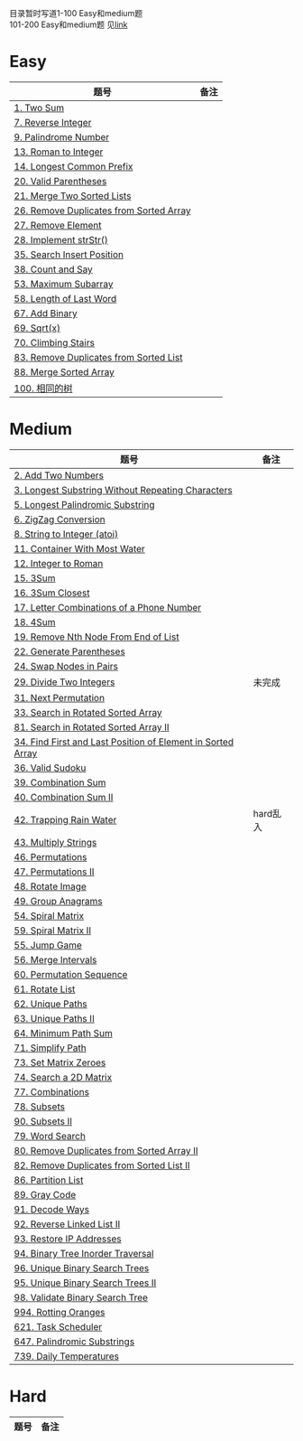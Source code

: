 目录暂时写道1-100 Easy和medium题<br>
101-200 Easy和medium题 见[link](https://github.com/ericlan77/CS-LearningNote/blob/master/InterviewNote/LeetCode/Solutions/101-200_Easy_Medum_Solutions.md)
# Easy
| 题号 | 备注 |
-----|-----
[1. Two Sum](https://github.com/ericlan77/CS-LearningNote/blob/master/InterviewNote/LeetCode/Solutions/1-100_Easy_Soluitons.md#1-two-sum-easy) |  | 
[7. Reverse Integer](https://github.com/ericlan77/CS-LearningNote/blob/master/InterviewNote/LeetCode/Solutions/1-100_Easy_Soluitons.md#7-reverse-integer-easy) | 
[9. Palindrome Number](https://github.com/ericlan77/CS-LearningNote/blob/master/InterviewNote/LeetCode/Solutions/1-100_Easy_Soluitons.md#9-palindrome-number-easy) | 
[13. Roman to Integer](https://github.com/ericlan77/CS-LearningNote/blob/master/InterviewNote/LeetCode/Solutions/1-100_Easy_Soluitons.md#13-roman-to-integer-easy) | 
[14. Longest Common Prefix](https://github.com/ericlan77/CS-LearningNote/blob/master/InterviewNote/LeetCode/Solutions/1-100_Easy_Soluitons.md#14-longest-common-prefix-easy) | 
[20. Valid Parentheses](https://github.com/ericlan77/CS-LearningNote/blob/master/InterviewNote/LeetCode/Solutions/1-100_Easy_Soluitons.md#20-valid-parentheses-easy) |  
[21. Merge Two Sorted Lists](https://github.com/ericlan77/CS-LearningNote/blob/master/InterviewNote/LeetCode/Solutions/1-100_Easy_Soluitons.md#21-merge-two-sorted-lists-easy) |  
[26. Remove Duplicates from Sorted Array](https://github.com/ericlan77/CS-LearningNote/blob/master/InterviewNote/LeetCode/Solutions/1-100_Easy_Soluitons.md#26-remove-duplicates-from-sorted-array-easy) |  
[27. Remove Element](https://github.com/ericlan77/CS-LearningNote/blob/master/InterviewNote/LeetCode/Solutions/1-100_Easy_Soluitons.md#27-remove-element-easy) |  
[28. Implement strStr()](https://github.com/ericlan77/CS-LearningNote/blob/master/InterviewNote/LeetCode/Solutions/1-100_Easy_Soluitons.md#28-implement-strstr-easy) |  
[35. Search Insert Position](https://github.com/ericlan77/CS-LearningNote/blob/master/InterviewNote/LeetCode/Solutions/1-100_Easy_Soluitons.md#35-search-insert-position-easy) |  
[38. Count and Say](https://github.com/ericlan77/CS-LearningNote/blob/master/InterviewNote/LeetCode/Solutions/1-100_Easy_Soluitons.md#38-count-and-say-easy) |  
[53. Maximum Subarray](https://github.com/ericlan77/CS-LearningNote/blob/master/InterviewNote/LeetCode/Solutions/1-100_Easy_Soluitons.md#53-maximum-subarray--easy) |  
[58. Length of Last Word](https://github.com/ericlan77/CS-LearningNote/blob/master/InterviewNote/LeetCode/Solutions/1-100_Easy_Soluitons.md#58-length-of-last-word-easy) |  
[67. Add Binary](https://github.com/ericlan77/CS-LearningNote/blob/master/InterviewNote/LeetCode/Solutions/1-100_Easy_Soluitons.md#67-add-binary-easy) | 
[69. Sqrt(x)](https://github.com/ericlan77/CS-LearningNote/blob/master/InterviewNote/LeetCode/Solutions/1-100_Easy_Soluitons.md#69-sqrtx-easy) |  
[70. Climbing Stairs](https://github.com/ericlan77/CS-LearningNote/blob/master/InterviewNote/LeetCode/Solutions/1-100_Easy_Soluitons.md#70-climbing-stairs-easy) |  
[83. Remove Duplicates from Sorted List](https://github.com/ericlan77/CS-LearningNote/blob/master/InterviewNote/LeetCode/Solutions/1-100_Easy_Soluitons.md#83-remove-duplicates-from-sorted-list-easy) |  
[88. Merge Sorted Array](https://github.com/ericlan77/CS-LearningNote/blob/master/InterviewNote/LeetCode/Solutions/1-100_Easy_Soluitons.md#88-merge-sorted-array-easy) |  
[100. 相同的树](https://github.com/ericlan77/CS-LearningNote/blob/master/InterviewNote/LeetCode/Solutions/1-100_Easy_Soluitons.md#100-%E7%9B%B8%E5%90%8C%E7%9A%84%E6%A0%91) |  

# Medium
| 题号 | 备注 |
-----|-----
[2. Add Two Numbers](https://github.com/ericlan77/CS-LearningNote/blob/master/InterviewNote/LeetCode/Solutions/1-100_Medium_Solutions.md#2-add-two-numbers-medium) |  
[3. Longest Substring Without Repeating Characters](https://github.com/ericlan77/CS-LearningNote/blob/master/InterviewNote/LeetCode/Solutions/1-100_Medium_Solutions.md#3-longest-substring-without-repeating-characters-medium) |  
[5. Longest Palindromic Substring](https://github.com/ericlan77/CS-LearningNote/blob/master/InterviewNote/LeetCode/Solutions/1-100_Medium_Solutions.md#5-longest-palindromic-substring-medium) |  
[6. ZigZag Conversion](https://github.com/ericlan77/CS-LearningNote/blob/master/InterviewNote/LeetCode/Solutions/1-100_Medium_Solutions.md#6-zigzag-conversion-medium) |  
[8. String to Integer (atoi)](https://github.com/ericlan77/CS-LearningNote/blob/master/InterviewNote/LeetCode/Solutions/1-100_Medium_Solutions.md#8-string-to-integer-atoi-medium) |  
[11. Container With Most Water](https://github.com/ericlan77/CS-LearningNote/blob/master/InterviewNote/LeetCode/Solutions/1-100_Medium_Solutions.md#11-container-with-most-water-medium) |  
[12. Integer to Roman](https://github.com/ericlan77/CS-LearningNote/blob/master/InterviewNote/LeetCode/Solutions/1-100_Medium_Solutions.md#12-integer-to-roman-medium) |  
[15. 3Sum](https://github.com/ericlan77/CS-LearningNote/blob/master/InterviewNote/LeetCode/Solutions/1-100_Medium_Solutions.md#15-3sum-medium-) |
[16. 3Sum Closest](https://github.com/ericlan77/CS-LearningNote/blob/master/InterviewNote/LeetCode/Solutions/1-100_Medium_Solutions.md#16-3sum-closest-medium) |  
[17. Letter Combinations of a Phone Number](https://github.com/ericlan77/CS-LearningNote/blob/master/InterviewNote/LeetCode/Solutions/1-100_Medium_Solutions.md#17-letter-combinations-of-a-phone-number-medium) |  
[18. 4Sum](https://github.com/ericlan77/CS-LearningNote/blob/master/InterviewNote/LeetCode/Solutions/1-100_Medium_Solutions.md#18-4sum-medium) |  
[19. Remove Nth Node From End of List](https://github.com/ericlan77/CS-LearningNote/blob/master/InterviewNote/LeetCode/Solutions/1-100_Medium_Solutions.md#19-remove-nth-node-from-end-of-list-medium) |  
[22. Generate Parentheses](https://github.com/ericlan77/CS-LearningNote/blob/master/InterviewNote/LeetCode/Solutions/1-100_Medium_Solutions.md#22-generate-parentheses-medium) |  
[24. Swap Nodes in Pairs](https://github.com/ericlan77/CS-LearningNote/blob/master/InterviewNote/LeetCode/Solutions/1-100_Medium_Solutions.md#24-swap-nodes-in-pairs-medium) |  
[29. Divide Two Integers](https://github.com/ericlan77/CS-LearningNote/blob/master/InterviewNote/LeetCode/Solutions/1-100_Medium_Solutions.md#29-divide-two-integers-medium-x) |  未完成
[31. Next Permutation](https://github.com/ericlan77/CS-LearningNote/blob/master/InterviewNote/LeetCode/Solutions/1-100_Medium_Solutions.md#31-next-permutation-medium) |  
[33. Search in Rotated Sorted Array](https://github.com/ericlan77/CS-LearningNote/blob/master/InterviewNote/LeetCode/Solutions/1-100_Medium_Solutions.md#33-search-in-rotated-sorted-array-medium) |  
[81. Search in Rotated Sorted Array II](https://github.com/ericlan77/CS-LearningNote/blob/master/InterviewNote/LeetCode/Solutions/1-100_Medium_Solutions.md#81-search-in-rotated-sorted-array-ii-medium) |  
[34. Find First and Last Position of Element in Sorted Array](https://github.com/ericlan77/CS-LearningNote/blob/master/InterviewNote/LeetCode/Solutions/1-100_Medium_Solutions.md#34-find-first-and-last-position-of-element-in-sorted-array-medium) |  
[36. Valid Sudoku](https://github.com/ericlan77/CS-LearningNote/blob/master/InterviewNote/LeetCode/Solutions/1-100_Medium_Solutions.md#36-valid-sudoku-medium) |  
[39. Combination Sum](https://github.com/ericlan77/CS-LearningNote/blob/master/InterviewNote/LeetCode/Solutions/1-100_Medium_Solutions.md#39-combination-sum-medium) |  
[40. Combination Sum II](https://github.com/ericlan77/CS-LearningNote/blob/master/InterviewNote/LeetCode/Solutions/1-100_Medium_Solutions.md#40-combination-sum-ii-medium) |  
[42. Trapping Rain Water](https://github.com/ericlan77/CS-LearningNote/blob/master/InterviewNote/LeetCode/Solutions/1-100_Medium_Solutions.md#42-trapping-rain-water-hard) |  hard乱入
[43. Multiply Strings](https://github.com/ericlan77/CS-LearningNote/blob/master/InterviewNote/LeetCode/Solutions/1-100_Medium_Solutions.md#43-multiply-strings-medium) |  
[46. Permutations](https://github.com/ericlan77/CS-LearningNote/blob/master/InterviewNote/LeetCode/Solutions/1-100_Medium_Solutions.md#46-permutations-medium) |  
[47. Permutations II](https://github.com/ericlan77/CS-LearningNote/blob/master/InterviewNote/LeetCode/Solutions/1-100_Medium_Solutions.md#47-permutations-ii-medium) |  
[48. Rotate Image](https://github.com/ericlan77/CS-LearningNote/blob/master/InterviewNote/LeetCode/Solutions/1-100_Medium_Solutions.md#48-rotate-image-medium) | 
[49. Group Anagrams](https://github.com/ericlan77/CS-LearningNote/blob/master/InterviewNote/LeetCode/Solutions/1-100_Medium_Solutions.md#49-group-anagrams-medium) | 
[54. Spiral Matrix](https://github.com/ericlan77/CS-LearningNote/blob/master/InterviewNote/LeetCode/Solutions/1-100_Medium_Solutions.md#54-spiral-matrix-medium) |  
[59. Spiral Matrix II](https://github.com/ericlan77/CS-LearningNote/blob/master/InterviewNote/LeetCode/Solutions/1-100_Medium_Solutions.md#59-spiral-matrix-ii-medium) |  
[55. Jump Game](https://github.com/ericlan77/CS-LearningNote/blob/master/InterviewNote/LeetCode/Solutions/1-100_Medium_Solutions.md#55-jump-game-medium) |  
[56. Merge Intervals](https://github.com/ericlan77/CS-LearningNote/blob/master/InterviewNote/LeetCode/Solutions/1-100_Medium_Solutions.md#56-merge-intervals-medium) |  
[60. Permutation Sequence](https://github.com/ericlan77/CS-LearningNote/blob/master/InterviewNote/LeetCode/Solutions/1-100_Medium_Solutions.md#60-permutation-sequence-medium) |  
[61. Rotate List](https://github.com/ericlan77/CS-LearningNote/blob/master/InterviewNote/LeetCode/Solutions/1-100_Medium_Solutions.md#61-rotate-list-medium) |  
[62. Unique Paths](https://github.com/ericlan77/CS-LearningNote/blob/master/InterviewNote/LeetCode/Solutions/1-100_Medium_Solutions.md#62-unique-paths-medium) |  
[63. Unique Paths II](https://github.com/ericlan77/CS-LearningNote/blob/master/InterviewNote/LeetCode/Solutions/1-100_Medium_Solutions.md#63-unique-paths-ii-medium) |  
[64. Minimum Path Sum](https://github.com/ericlan77/CS-LearningNote/blob/master/InterviewNote/LeetCode/Solutions/1-100_Medium_Solutions.md#64-minimum-path-sum-medium) |  
[71. Simplify Path](https://github.com/ericlan77/CS-LearningNote/blob/master/InterviewNote/LeetCode/Solutions/1-100_Medium_Solutions.md#71-simplify-path-medium) |  
[73. Set Matrix Zeroes](https://github.com/ericlan77/CS-LearningNote/blob/master/InterviewNote/LeetCode/Solutions/1-100_Medium_Solutions.md#73-set-matrix-zeroes-medium) |  
[74. Search a 2D Matrix](https://github.com/ericlan77/CS-LearningNote/blob/master/InterviewNote/LeetCode/Solutions/1-100_Medium_Solutions.md#74-search-a-2d-matrix-medium) |  
[77. Combinations](https://github.com/ericlan77/CS-LearningNote/blob/master/InterviewNote/LeetCode/Solutions/1-100_Medium_Solutions.md#77-combinations-medium) |  
[78. Subsets](https://github.com/ericlan77/CS-LearningNote/blob/master/InterviewNote/LeetCode/Solutions/1-100_Medium_Solutions.md#78-subsets-medium) |  
[90. Subsets II](https://github.com/ericlan77/CS-LearningNote/blob/master/InterviewNote/LeetCode/Solutions/1-100_Medium_Solutions.md#90-subsets-ii-medium) |  
[79. Word Search](https://github.com/ericlan77/CS-LearningNote/blob/master/InterviewNote/LeetCode/Solutions/1-100_Medium_Solutions.md#79-word-search-medium) |  
[80. Remove Duplicates from Sorted Array II](https://github.com/ericlan77/CS-LearningNote/blob/master/InterviewNote/LeetCode/Solutions/1-100_Medium_Solutions.md#80-remove-duplicates-from-sorted-array-ii-medium) |  
[82. Remove Duplicates from Sorted List II](https://github.com/ericlan77/CS-LearningNote/blob/master/InterviewNote/LeetCode/Solutions/1-100_Medium_Solutions.md#82-remove-duplicates-from-sorted-list-ii-medium) | 
[86. Partition List](https://github.com/ericlan77/CS-LearningNote/blob/master/InterviewNote/LeetCode/Solutions/1-100_Medium_Solutions.md#86-partition-list-medium) |
[89. Gray Code](https://github.com/ericlan77/CS-LearningNote/blob/master/InterviewNote/LeetCode/Solutions/1-100_Medium_Solutions.md#89-gray-code-medium) |
[91. Decode Ways](https://github.com/ericlan77/CS-LearningNote/blob/master/InterviewNote/LeetCode/Solutions/1-100_Medium_Solutions.md#91-decode-ways-medium-) |
[92. Reverse Linked List II](https://github.com/ericlan77/CS-LearningNote/blob/master/InterviewNote/LeetCode/Solutions/1-100_Medium_Solutions.md#92-reverse-linked-list-ii-medium) |
[93. Restore IP Addresses](https://github.com/ericlan77/CS-LearningNote/blob/master/InterviewNote/LeetCode/Solutions/1-100_Medium_Solutions.md#93-restore-ip-addresses-medium) |
[94. Binary Tree Inorder Traversal](https://github.com/ericlan77/CS-LearningNote/blob/master/InterviewNote/LeetCode/Solutions/1-100_Medium_Solutions.md#94-binary-tree-inorder-traversal-medium) | 
[96. Unique Binary Search Trees](https://github.com/ericlan77/CS-LearningNote/blob/master/InterviewNote/LeetCode/Solutions/1-100_Medium_Solutions.md#96-unique-binary-search-trees-medium) |
[95. Unique Binary Search Trees II](https://github.com/ericlan77/CS-LearningNote/blob/master/InterviewNote/LeetCode/Solutions/1-100_Medium_Solutions.md#95-unique-binary-search-trees-ii-medium) | 
[98. Validate Binary Search Tree](https://github.com/ericlan77/CS-LearningNote/blob/master/InterviewNote/LeetCode/Solutions/1-100_Medium_Solutions.md#98-validate-binary-search-tree-medium) |
[994. Rotting Oranges]() |
[621. Task Scheduler]() |
[647. Palindromic Substrings]() |
[739. Daily Temperatures]()|
# Hard
| 题号 | 备注 |
-----|-----
